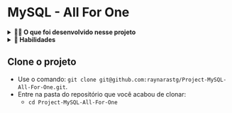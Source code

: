 # MySQL - All For One

<details>
  <summary><strong>👨‍💻 O que foi desenvolvido nesse projeto</strong></summary><br />

Esse projeto tem como objetivo colocar em prática os conceitos SQL.

</details>

<details>
  <summary><strong>💫 Habilidades</strong></summary><br />

Neste projeto foi aplicado os seguintes conceitos:

- Desafios de SELECT e criação de dados;
- Desafios sobre filtragem de dados;
- Desafios de manipulação de tabelas.

</details>

## Clone o projeto

- Use o comando: `git clone git@github.com:raynarastg/Project-MySQL-All-For-One.git`.
- Entre na pasta do repositório que você acabou de clonar:
  - `cd Project-MySQL-All-For-One`
